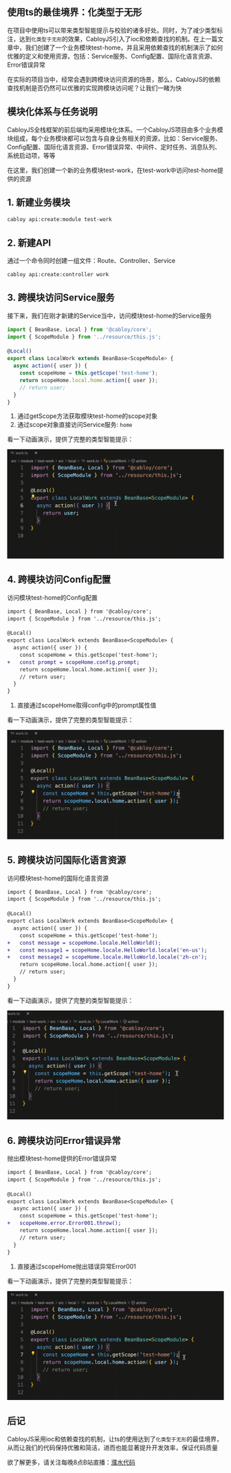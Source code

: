 
## 使用ts的最佳境界：化类型于无形

在项目中使用ts可以带来类型智能提示与校验的诸多好处。同时，为了减少类型标注，达到`化类型于无形`的效果，CabloyJS引入了ioc和依赖查找的机制。在上一篇文章中，我们创建了一个业务模块test-home，并且采用依赖查找的机制演示了如何优雅的定义和使用资源，包括：Service服务、Config配置、国际化语言资源、Error错误异常

在实际的项目当中，经常会遇到跨模块访问资源的场景，那么，CabloyJS的依赖查找机制是否仍然可以优雅的实现跨模块访问呢？让我们一睹为快

## 模块化体系与任务说明

CabloyJS全栈框架的前后端均采用模块化体系。一个CabloyJS项目由多个业务模块组成，每个业务模块都可以包含与自身业务相关的资源，比如：Service服务、Config配置、国际化语言资源、Error错误异常、中间件、定时任务、消息队列、系统启动项，等等

在这里，我们创建一个新的业务模块test-work，在test-work中访问test-home提供的资源

## 1. 新建业务模块

``` bash
cabloy api:create:module test-work
```

## 2. 新建API

通过一个命令同时创建一组文件：Route、Controller、Service

``` bash
cabloy api:create:controller work
```

## 3. 跨模块访问Service服务

接下来，我们在刚才新建的Service当中，访问模块test-home的Service服务

``` typescript
import { BeanBase, Local } from '@cabloy/core';
import { ScopeModule } from '../resource/this.js';

@Local()
export class LocalWork extends BeanBase<ScopeModule> {
  async action({ user }) {
    const scopeHome = this.getScope('test-home');
    return scopeHome.local.home.action({ user });
    // return user;
  }
}
```

1. 通过getScope方法获取模块test-home的scope对象
2. 通过scope对象直接访问Service服务: `home`

看一下动画演示，提供了完整的类型智能提示：

![跨模块访问资源：Service服务](./images/cross-module-localbean.gif)

## 4. 跨模块访问Config配置

访问模块test-home的Config配置

``` diff
import { BeanBase, Local } from '@cabloy/core';
import { ScopeModule } from '../resource/this.js';

@Local()
export class LocalWork extends BeanBase<ScopeModule> {
  async action({ user }) {
    const scopeHome = this.getScope('test-home');
+   const prompt = scopeHome.config.prompt;
    return scopeHome.local.home.action({ user });
    // return user;
  }
}
```

1. 直接通过scopeHome取得config中的prompt属性值

看一下动画演示，提供了完整的类型智能提示：

![跨模块访问资源：config配置](./images/cross-module-config.gif)

## 5. 跨模块访问国际化语言资源

访问模块test-home的国际化语言资源

``` diff
import { BeanBase, Local } from '@cabloy/core';
import { ScopeModule } from '../resource/this.js';

@Local()
export class LocalWork extends BeanBase<ScopeModule> {
  async action({ user }) {
    const scopeHome = this.getScope('test-home');
+   const message = scopeHome.locale.HelloWorld();
+   const message1 = scopeHome.locale.HelloWorld.locale('en-us');
+   const message2 = scopeHome.locale.HelloWorld.locale('zh-cn');
    return scopeHome.local.home.action({ user });
    // return user;
  }
}
```

看一下动画演示，提供了完整的类型智能提示：

![跨模块访问资源：国际化语言资源](./images/cross-module-locale.gif)

## 6. 跨模块访问Error错误异常

抛出模块test-home提供的Error错误异常

``` diff
import { BeanBase, Local } from '@cabloy/core';
import { ScopeModule } from '../resource/this.js';

@Local()
export class LocalWork extends BeanBase<ScopeModule> {
  async action({ user }) {
    const scopeHome = this.getScope('test-home');
+   scopeHome.error.Error001.throw();
    return scopeHome.local.home.action({ user });
    // return user;
  }
}
```

1. 直接通过scopeHome抛出错误异常Error001

看一下动画演示，提供了完整的类型智能提示：

![跨模块访问资源：Error错误异常](./images/cross-module-error.gif)

## 后记

CabloyJS采用ioc和依赖查找的机制，让ts的使用达到了`化类型于无形`的最佳境界，从而让我们的代码保持优雅和简洁，进而也能显著提升开发效率，保证代码质量

欲了解更多，请关注每晚8点B站直播：[濮水代码](https://space.bilibili.com/454737998)
